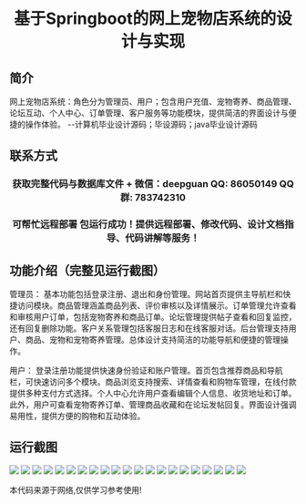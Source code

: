 <p><h1 align="center">基于Springboot的网上宠物店系统的设计与实现</h1></p>

## 简介
网上宠物店系统：角色分为管理员、用户；包含用户充值、宠物寄养、商品管理、论坛互动、个人中心、订单管理、客户服务等功能模块，提供简洁的界面设计与便捷的操作体验。    --计算机毕业设计源码；毕设源码；java毕业设计源码


## 联系方式
<p><h3 align="center">获取完整代码与数据库文件 + 微信：deepguan QQ: 86050149 QQ群: 783742310</h3></p>
<p><h3 align="center">可帮忙远程部署 包运行成功！提供远程部署、修改代码、设计文档指导、代码讲解等服务！</h3></p>

## 功能介绍（完整见运行截图）
管理员： 基本功能包括登录注册、退出和身份管理。网站首页提供主导航栏和快捷访问模块。商品管理涵盖商品列表、评价审核以及详情展示。订单管理允许查看和审核用户订单，包括宠物寄养和商品订单。论坛管理提供帖子查看和回复监控，还有回复删除功能。客户关系管理包括客服日志和在线客服对话。后台管理支持用户、商品、宠物和宠物寄养管理。总体设计支持简洁的功能导航和便捷的管理操作。    

用户： 登录注册功能提供快速身份验证和账户管理。首页包含推荐商品和导航栏，可快速访问多个模块。商品浏览支持搜索、详情查看和购物车管理，在线付款提供多种支付方式选择。个人中心允许用户查看编辑个人信息、收货地址和订单。此外，用户可查看宠物寄养订单、管理商品收藏和在论坛发帖回复。界面设计强调易用性，提供方便的购物和互动体验。


## 运行截图
![](img/001.jpg)
![](img/002.jpg)
![](img/003.jpg)
![](img/004.jpg)
![](img/005.jpg)
![](img/006.jpg)
![](img/007.jpg)
![](img/008.jpg)
![](img/009.jpg)
![](img/010.jpg)
![](img/011.jpg)
![](img/012.jpg)
![](img/013.jpg)
![](img/014.jpg)
![](img/015.jpg)
![](img/016.jpg)
![](img/017.jpg)
![](img/018.jpg)
![](img/019.jpg)
![](img/020.jpg)
![](img/021.jpg)

<p>本代码来源于网络,仅供学习参考使用!</p>
